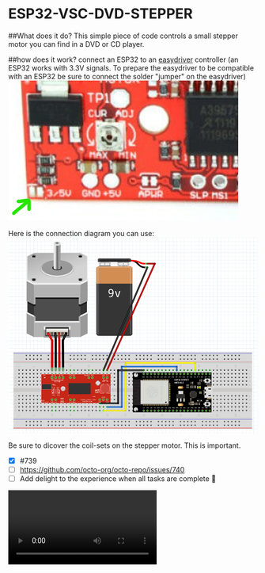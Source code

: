 # ESP32-VSC-DVD-STEPPER
##What does it do?
This simple piece of code controls a small stepper motor you can find in a DVD or CD player.

##how does it work?
connect an ESP32 to an [easydriver](https://www.tinytronics.nl/shop/en/mechanics-and-actuators/motor-controllers-and-drivers/stepper-motor-controllers-and-drivers/a3967-easydriver-stepper-motor-controller) controller
(an ESP32 works with 3.3V signals. To prepare the easydriver to be compatible with an ESP32 be sure to connect the solder "jumper" on the easydriver)
![close up](/assets/images/3-5V.png)

Here is the connection diagram you can use:
![FRITZINGG](/assets/images/fritz.png)

Be sure to dicover the coil-sets on the stepper motor. This is important.
- [x] #739
- [ ] https://github.com/octo-org/octo-repo/issues/740
- [ ] Add delight to the experience when all tasks are complete :tada:

![gifanim](/assets/images/DVDmotor.mp4)
